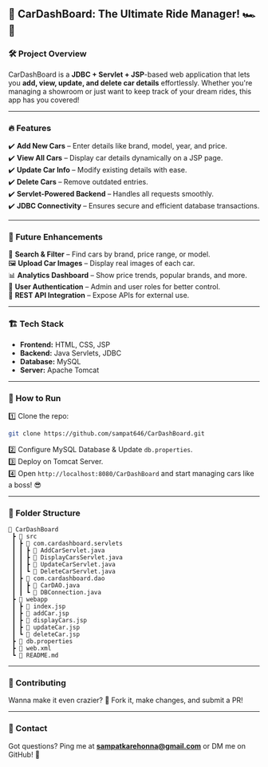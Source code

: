 ## 🚀 CarDashBoard: The Ultimate Ride Manager! 🏎️💨  

### 🛠️ Project Overview  
CarDashBoard is a **JDBC + Servlet + JSP**-based web application that lets you **add, view, update, and delete car details** effortlessly. Whether you're managing a showroom or just want to keep track of your dream rides, this app has you covered!  

---

### 🔥 Features  
✔️ **Add New Cars** – Enter details like brand, model, year, and price.  
✔️ **View All Cars** – Display car details dynamically on a JSP page.  
✔️ **Update Car Info** – Modify existing details with ease.  
✔️ **Delete Cars** – Remove outdated entries.  
✔️ **Servlet-Powered Backend** – Handles all requests smoothly.  
✔️ **JDBC Connectivity** – Ensures secure and efficient database transactions.  

---

### 🌟 Future Enhancements  
🚗 **Search & Filter** – Find cars by brand, price range, or model.  
🖼️ **Upload Car Images** – Display real images of each car.  
📊 **Analytics Dashboard** – Show price trends, popular brands, and more.  
🔑 **User Authentication** – Admin and user roles for better control.  
🔄 **REST API Integration** – Expose APIs for external use.  

---

### 🏗️ Tech Stack  
- **Frontend:** HTML, CSS, JSP  
- **Backend:** Java Servlets, JDBC  
- **Database:** MySQL  
- **Server:** Apache Tomcat  

---

### 🚀 How to Run  
1️⃣ Clone the repo:  
```sh
git clone https://github.com/sampat646/CarDashBoard.git
```  
2️⃣ Configure MySQL Database & Update `db.properties`.  
3️⃣ Deploy on Tomcat Server.  
4️⃣ Open `http://localhost:8080/CarDashBoard` and start managing cars like a boss! 😎  

---

### 📌 Folder Structure  
```
📂 CarDashBoard  
 ┣ 📂 src  
 ┃ ┣ 📂 com.cardashboard.servlets  
 ┃ ┃ ┣ 📜 AddCarServlet.java  
 ┃ ┃ ┣ 📜 DisplayCarsServlet.java  
 ┃ ┃ ┣ 📜 UpdateCarServlet.java  
 ┃ ┃ ┗ 📜 DeleteCarServlet.java  
 ┃ ┣ 📂 com.cardashboard.dao  
 ┃ ┃ ┣ 📜 CarDAO.java  
 ┃ ┃ ┗ 📜 DBConnection.java  
 ┣ 📂 webapp  
 ┃ ┣ 📜 index.jsp  
 ┃ ┣ 📜 addCar.jsp  
 ┃ ┣ 📜 displayCars.jsp  
 ┃ ┣ 📜 updateCar.jsp  
 ┃ ┗ 📜 deleteCar.jsp  
 ┣ 📜 db.properties  
 ┣ 📜 web.xml  
 ┗ 📜 README.md  
```

---

### 🤖 Contributing  
Wanna make it even crazier? 🤯 Fork it, make changes, and submit a PR!  

---

### 💌 Contact  
Got questions? Ping me at **sampatkarehonna@gmail.com** or DM me on GitHub! 🚀  




